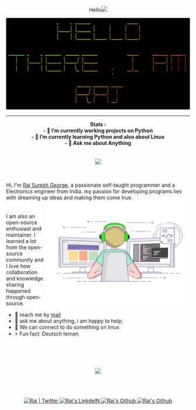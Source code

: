 
<p align="center">Hello<img src="https://media.giphy.com/media/hvRJCLFzcasrR4ia7z/giphy.gif" width="25px">
</p>

<p align="center"  >
<img src="Image/Banner.png" style="align:center" alt="drawing"  width="700" height="250">
</p>

---     
<p align="center">
  <b>Stats :</b><br>
  <b>- 🔭 I’m currently working projects on Python</b> <br>
  <b>- 🌱 I’m currently learning Python and also about Linux </b> <br>
  <b >- 💬 Ask me about Anything</b><br>
  <br><br>
  <img src="https://github-readme-stats.vercel.app/api/top-langs/?username=rajsureshgeorge&langs_count=5&theme=radical">
</p>


<br />

Hi, I'm [Raj Suresh George](https://rajsureshgeorge.github.io/My-Portfolio/), a passionate self-taught programmer and a Electronics engineer from India. my passion for developing programs lies with dreaming up ideas and making them come true.
<br>
 <img align="right" alt="GIF" src="Image/coding-freak.gif" width="400" height="275" />
 <br>
 <br>
I am also an open-source enthusiast and maintainer. I learned a lot from the open-source community and I love how collaboration and knowledge sharing happened through open-source.

- 💼 reach me by [mail](mailto:rajsureshgeo@protonmail.com) 
- 💬 ask me about anything, i am happy to help;
- 👯 We can connect to do something on linux
- ⚡ Fun fact: Deutsch lernen




<br>
<br>

<p align="center">

  <br>
  <img src="https://github-readme-stats.vercel.app/api?username=rajsureshgeorge&show_icons=true&theme=radical&show_owner=true&hide=contribs,stars&count_private=true">
  <br>
</p>



<br>
<p align="center">
<br/>
<a href="https://twitter.com/rajsureshgeorge">  
  <img alt="Raj | Twitter" width="30px" src="https://image.flaticon.com/icons/png/512/889/889147.png" />

</a>

<a href="https://www.linkedin.com/in/raj-suresh-213094201/">
  <img alt="Raj's LinkdeIN" width="30px" src="https://image.flaticon.com/icons/png/512/2111/2111499.png" />
</a>

<a href="https://github.com/rajsureshgeorge">
  <img alt="Raj's Github" width="30px" src="https://image.flaticon.com/icons/png/512/1051/1051275.png" />
</a>
<a href="mailto:rajsureshgeo@protonmail.com">
  <img alt="Raj's Github" width="30px" src="https://image.flaticon.com/icons/png/512/2344/2344320.png" />
</a>

</p>

